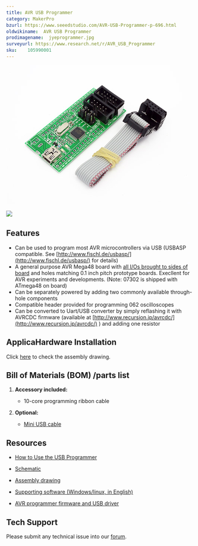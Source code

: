 ```yaml
---
title: AVR USB Programmer
category: MakerPro
bzurl: https://www.seeedstudio.com/AVR-USB-Programmer-p-696.html
oldwikiname:  AVR USB Programmer
prodimagename:  jyeprogrammer.jpg
surveyurl: https://www.research.net/r/AVR_USB_Programmer
sku:    105990001
---
```

![](https://github.com/SeeedDocument/AVR_USB_Programmer/raw/master/img/jyeprogrammer.jpg)

[![](https://github.com/SeeedDocument/Seeed-WiKi/raw/master/docs/images/300px-Get_One_Now_Banner-ragular.png)](https://www.seeedstudio.com/AVR-USB-Programmer-p-696.html)

##   Features

*   Can be used to program most AVR microcontrollers via USB (USBASP compatible. See [http://www.fischl.de/usbasp/](http://www.fischl.de/usbasp/) for details)
*   A general purpose AVR Mega48 board with [all I/Os brought to sides of board](http://www.jyetech.com/Products/073/07302_1.jpg) and holes matching 0.1 inch pitch prototype boards. Execllent for AVR experiments and developments. (Note: 07302 is shipped with ATmega48 on board)
*   Can be separately powered by adding two commonly available through-hole components
*   Compatible header provided for programming 062 oscilloscopes
*   Can be converted to Uart/USB converter by simply reflashing it with AVRCDC firmware (available at [http://www.recursion.jp/avrcdc/](http://www.recursion.jp/avrcdc/) ) and adding one resistor

##   ApplicaHardware Installation

Click [here](http://www.jyetech.com/Products/073/073_Assembly.pdf) to check the assembly drawing.

##   Bill of Materials (BOM) /parts list

1.  **Accessory included:**

    *   10-core programming ribbon cable

2.  **Optional:**

    *   [Mini USB cable](/w/index.php?title=Mini_USB_cable_110cm&amp;action=edit&amp;redlink=1 "Mini_USB_cable_110cm&amp;action=edit&amp;redlink=1")


##   Resources

*   [How to Use the USB Programmer](http://www.jyetech.com/Products/073/How%20to%20Use%20the%20USB%20Programmer.pdf)

*   [Schematic](http://www.jyetech.com/Products/073/073_Schematic.pdf)

*   [Assembly drawing](http://www.jyetech.com/Products/073/073_Assembly.pdf)

*   [Supporting software (Windows/linux, in English)](http://extremeelectronics.co.in/avr-tutorials/gui-software-for-usbasp-based-usb-avr-programmers/)

*   [AVR programmer firmware and USB driver](http://www.jyetech.com/Products/073/usbasp.2009-02-28.tar.gz)

## Tech Support
Please submit any technical issue into our [forum](http://forum.seeedstudio.com/). 